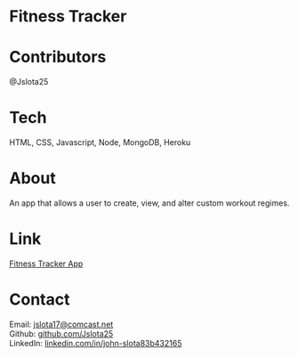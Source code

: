 # Fitness Tracker

# Contributors
@Jslota25

# Tech
HTML, CSS, Javascript, Node, MongoDB, Heroku

# About
An app that allows a user to create, view, and alter custom workout regimes.  

# Link
<a href ="https://fitness-tracker-slota.herokuapp.com/">Fitness Tracker App</a>

# Contact
Email: <a href="mailto:jslota17@comcast.net">jslota17@comcast.net</a> <br>
Github: <a href="https://github.com/Jslota25">github.com/Jslota25</a> <br>
LinkedIn: <a href="https://www.linkedin.com/in/john-slota-83b432165/">linkedin.com/in/john-slota83b432165</a>